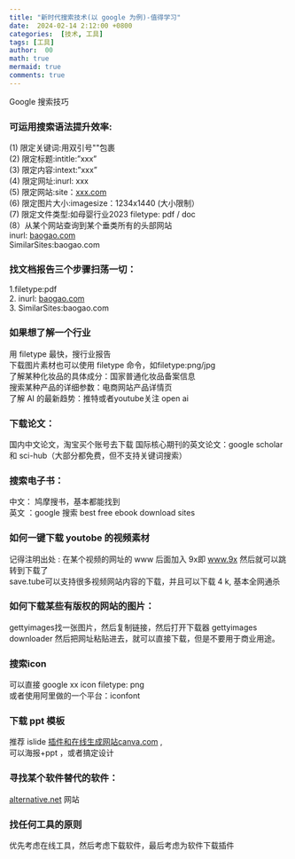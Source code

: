 ```yaml
---
title: "新时代搜索技术(以 google 为例)-值得学习"
date:  2024-02-14 2:12:00 +0800
categories:  [技术, 工具] 
tags: [工具]     
author:  00                    
math: true
mermaid: true
comments: true
---
```


Google 搜索技巧<br>

### 可运用搜索语法提升效率:<br>
(1) 限定关键词:用双引号""包裹<br>
(2) 限定标题:intitle:”xxx”<br>
(3) 限定内容:intext:”xxx”<br>
(4) 限定网址:inurl: xxx<br>
(5) 限定网站:site：[xxx.com](http://xxx.com/)<br>
(6) 限定图片大小:imagesize：1234x1440 (大小限制）<br>
(7) 限定文件类型:如母婴行业2023 filetype: pdf / doc<br>
(8）从某个网站查询到某个垂类所有的头部网站<br>
inurl:  [baogao.com](http://baogao.com/)<br>
SimilarSites:baogao.com<br>

### 找文档报告三个步骤扫荡一切：<br>
1.filetype:pdf<br>
2. inurl:  [baogao.com](http://baogao.com/)<br>
3. SimilarSites:baogao.com<br>

### 如果想了解一个行业<br>
用 filetype 最快，搜行业报告<br>
下载图片素材也可以使用 filetype 命令，如filetype:png/jpg<br>
了解某种化妆品的具体成分：国家普通化妆品备案信息<br>
搜索某种产品的详细参数：电商网站产品详情页<br>
了解 AI 的最新趋势：推特或者youtube关注 open ai<br>

### 下载论文：<br>
国内中文论文，淘宝买个账号去下载
国际核心期刊的英文论文：google scholar 和 sci-hub（大部分都免费，但不支持关键词搜索）

### 搜索电子书：<br>
中文： 鸠摩搜书，基本都能找到<br>
英文 ：google 搜索 best free ebook download sites<br>

### 如何一键下载 youtobe 的视频素材<br>
记得注明出处 : 在某个视频的网址的 www 后面加入 9x即 www.9x 然后就可以跳转到下载了<br>
save.tube可以支持很多视频网站内容的下载，并且可以下载 4 k, 基本全网通杀<br>

### 如何下载某些有版权的网站的图片：<br>
gettyimages找一张图片，然后复制链接，然后打开下载器 gettyimages downloader 然后把网址粘贴进去，就可以直接下载，但是不要用于商业用途。<br>

### 搜索icon <br>
可以直接 google xx icon filetype: png<br>
或者使用阿里做的一个平台：iconfont<br>

### 下载 ppt 模板<br>
推荐 islide [插件和在线生成网站canva.com](http://xn--canva-ln2hu74ayhf7v3aq6dc93dxmov3lq2b.com/) ,<br>
可以海报+ppt ，或者搞定设计<br>

### 寻找某个软件替代的软件：<br>
[alternative.net](http://alternative.net/) 网站<br>

### 找任何工具的原则<br>
优先考虑在线工具，然后考虑下载软件，最后考虑为软件下载插件<br>
